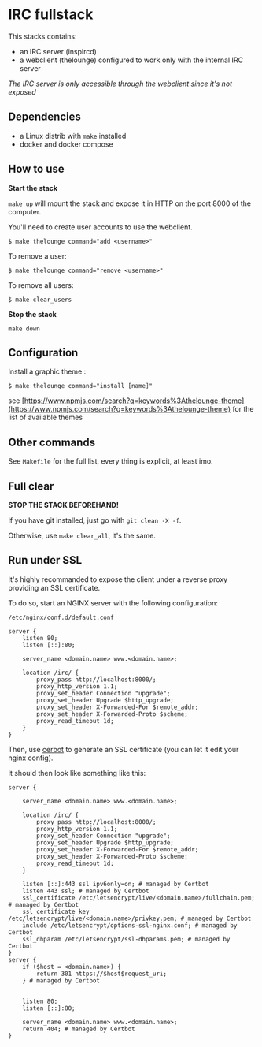 # IRC fullstack

This stacks contains:
- an IRC server (inspircd)
- a webclient (thelounge) configured to work only with the internal IRC server

_The IRC server is only accessible through the webclient since it's not exposed_

## Dependencies

- a Linux distrib with `make` installed
- docker and docker compose

## How to use

__Start the stack__

`make up` will mount the stack and expose it in HTTP on the port 8000 of the computer.

You'll need to create user accounts to use the webclient.

`$ make thelounge command="add <username>"`

To remove a user: 

`$ make thelounge command="remove <username>"`

To remove all users:

`$ make clear_users`

__Stop the stack__

`make down`

## Configuration

Install a graphic theme :

`$ make thelounge command="install [name]"`

see [https://www.npmjs.com/search?q=keywords%3Athelounge-theme](https://www.npmjs.com/search?q=keywords%3Athelounge-theme) for the list of available themes

## Other commands

See `Makefile` for the full list, every thing is explicit, at least imo.

## Full clear

__STOP THE STACK BEFOREHAND!__

If you have git installed, just go with `git clean -X -f`.

Otherwise, use `make clear_all`, it's the same.

## Run under SSL

It's highly recommanded to expose the client under a reverse proxy providing an SSL certificate.

To do so, start an NGINX server with the following configuration:

`/etc/nginx/conf.d/default.conf`
```
server {
    listen 80;
    listen [::]:80;

    server_name <domain.name> www.<domain.name>;

    location /irc/ {
        proxy_pass http://localhost:8000/;
        proxy_http_version 1.1;
        proxy_set_header Connection "upgrade";
        proxy_set_header Upgrade $http_upgrade;
        proxy_set_header X-Forwarded-For $remote_addr;
        proxy_set_header X-Forwarded-Proto $scheme;
        proxy_read_timeout 1d;
    }
}
```

Then, use [cerbot](https://certbot.eff.org) to generate an SSL certificate (you can let it edit your nginx config).

It should then look like something like this:
```
server {

    server_name <domain.name> www.<domain.name>;

    location /irc/ {
        proxy_pass http://localhost:8000/;
        proxy_http_version 1.1;
        proxy_set_header Connection "upgrade";
        proxy_set_header Upgrade $http_upgrade;
        proxy_set_header X-Forwarded-For $remote_addr;
        proxy_set_header X-Forwarded-Proto $scheme;
        proxy_read_timeout 1d;
    }

    listen [::]:443 ssl ipv6only=on; # managed by Certbot
    listen 443 ssl; # managed by Certbot
    ssl_certificate /etc/letsencrypt/live/<domain.name>/fullchain.pem; # managed by Certbot
    ssl_certificate_key /etc/letsencrypt/live/<domain.name>/privkey.pem; # managed by Certbot
    include /etc/letsencrypt/options-ssl-nginx.conf; # managed by Certbot
    ssl_dhparam /etc/letsencrypt/ssl-dhparams.pem; # managed by Certbot
}
server {
    if ($host = <domain.name>) {
        return 301 https://$host$request_uri;
    } # managed by Certbot


    listen 80;
    listen [::]:80;

    server_name <domain.name> www.<domain.name>;
    return 404; # managed by Certbot
}
```